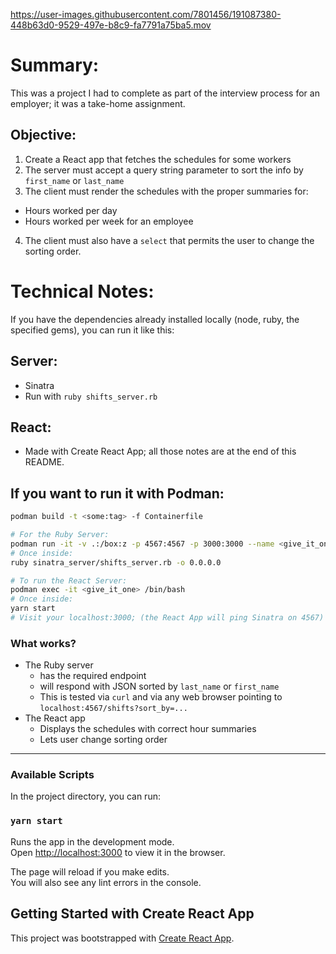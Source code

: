 https://user-images.githubusercontent.com/7801456/191087380-448b63d0-9529-497e-b8c9-fa7791a75ba5.mov

# Summary:
This was a project I had to complete as part of the interview process for an employer; it was a take-home assignment.

## Objective:
1. Create a React app that fetches the schedules for some workers
2. The server must accept a query string parameter to sort the info by `first_name` or `last_name`
3. The client must render the schedules with the proper summaries for:
  - Hours worked per day
  - Hours worked per week for an employee
4. The client must also have a `select` that permits the user to change the sorting order.

# Technical Notes:
If you have the dependencies already installed locally (node, ruby, the specified gems), you can run it like this:
## Server:

- Sinatra
- Run with `ruby shifts_server.rb`

## React:

- Made with Create React App; all those notes are at the end of this README.

## If you want to run it with Podman:
```bash
podman build -t <some:tag> -f Containerfile

# For the Ruby Server:
podman run -it -v .:/box:z -p 4567:4567 -p 3000:3000 --name <give_it_one> <some:tag> /bin/bash
# Once inside:
ruby sinatra_server/shifts_server.rb -o 0.0.0.0

# To run the React Server:
podman exec -it <give_it_one> /bin/bash
# Once inside:
yarn start 
# Visit your localhost:3000; (the React App will ping Sinatra on 4567)
```

### What works?

- The Ruby server
  - has the required endpoint
  - will respond with JSON sorted by `last_name` or `first_name`
  - This is tested via `curl` and via any web browser pointing to `localhost:4567/shifts?sort_by=...`
- The React app
  - Displays the schedules with correct hour summaries
  - Lets user change sorting order


---



### Available Scripts

In the project directory, you can run:

### `yarn start`

Runs the app in the development mode.\
Open [http://localhost:3000](http://localhost:3000) to view it in the browser.

The page will reload if you make edits.\
You will also see any lint errors in the console.

## Getting Started with Create React App

This project was bootstrapped with [Create React App](https://github.com/facebook/create-react-app).
